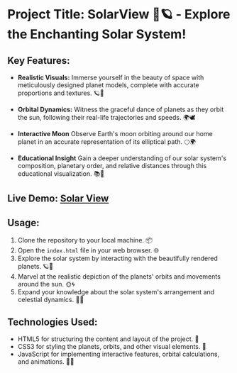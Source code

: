 # Project Title: SolarView 🌌🪐 - Explore the Enchanting Solar System!

## Key Features:

- **Realistic Visuals:** Immerse yourself in the beauty of space with meticulously designed planet models, complete with accurate proportions and textures. 🪐🎨

- **Orbital Dynamics:** Witness the graceful dance of planets as they orbit the sun, following their real-life trajectories and speeds. 🌍🕊️

- **Interactive Moon** Observe Earth's moon orbiting around our home planet in an accurate representation of its elliptical path. 🌕🌍

- **Educational Insight** Gain a deeper understanding of our solar system's composition, planetary order, and relative distances through this educational visualization. 📚🌌

## Live Demo: [Solar View](https://adi2212.github.io/solar-system-/)

## Usage:

1. Clone the repository to your local machine. 📦
2. Open the `index.html` file in your web browser. 🌐
3. Explore the solar system by interacting with the beautifully rendered planets. 🪐👀
4. Marvel at the realistic depiction of the planets' orbits and movements around the sun. 🌞🌀
5. Expand your knowledge about the solar system's arrangement and celestial dynamics. 🧠🌠

## Technologies Used:

- HTML5 for structuring the content and layout of the project. 🧱
- CSS3 for styling the planets, orbits, and other visual elements. 🎨
- JavaScript for implementing interactive features, orbital calculations, and animations. 🚀🌟
